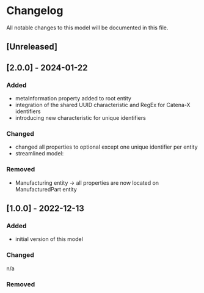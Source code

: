 # Changelog
All notable changes to this model will be documented in this file.

## [Unreleased]

## [2.0.0] - 2024-01-22
### Added
- metaInformation property added to root entity
- integration of the shared UUID characteristic and RegEx for Catena-X identifiers
- introducing new characteristic for unique identifiers

### Changed
- changed all properties to optional except one unique identifier per entity
- streamlined model: 

### Removed
- Manufacturing entity -> all properties are now located on ManufacturedPart entity

## [1.0.0] - 2022-12-13
### Added
- initial version of this model

### Changed
n/a

### Removed

